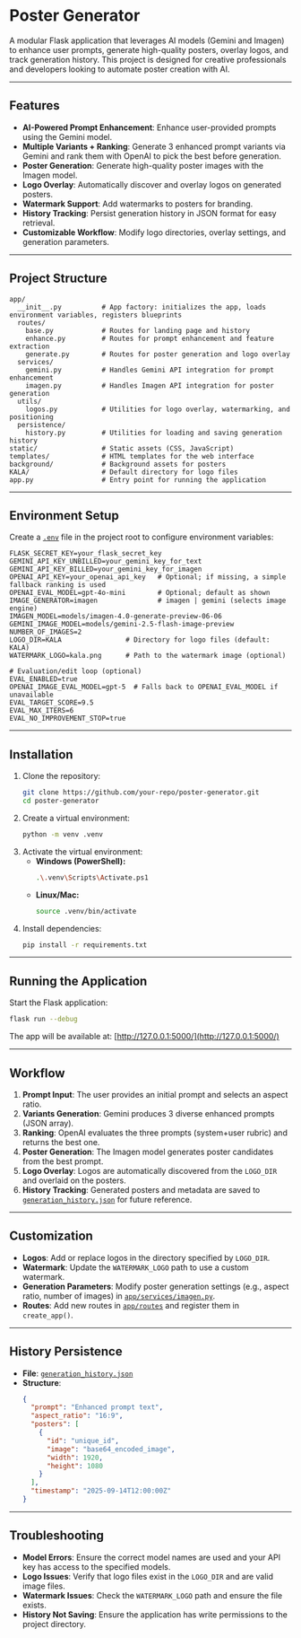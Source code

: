 # Poster Generator

A modular Flask application that leverages AI models (Gemini and Imagen) to enhance user prompts, generate high-quality posters, overlay logos, and track generation history. This project is designed for creative professionals and developers looking to automate poster creation with AI.

---

## **Features**
- **AI-Powered Prompt Enhancement**: Enhance user-provided prompts using the Gemini model.
- **Multiple Variants + Ranking**: Generate 3 enhanced prompt variants via Gemini and rank them with OpenAI to pick the best before generation.
- **Poster Generation**: Generate high-quality poster images with the Imagen model.
- **Logo Overlay**: Automatically discover and overlay logos on generated posters.
- **Watermark Support**: Add watermarks to posters for branding.
- **History Tracking**: Persist generation history in JSON format for easy retrieval.
- **Customizable Workflow**: Modify logo directories, overlay settings, and generation parameters.

---

## **Project Structure**
```
app/
  __init__.py          # App factory: initializes the app, loads environment variables, registers blueprints
  routes/
    base.py            # Routes for landing page and history
    enhance.py         # Routes for prompt enhancement and feature extraction
    generate.py        # Routes for poster generation and logo overlay
  services/
    gemini.py          # Handles Gemini API integration for prompt enhancement
    imagen.py          # Handles Imagen API integration for poster generation
  utils/
    logos.py           # Utilities for logo overlay, watermarking, and positioning
  persistence/
    history.py         # Utilities for loading and saving generation history
static/                # Static assets (CSS, JavaScript)
templates/             # HTML templates for the web interface
background/            # Background assets for posters
KALA/                  # Default directory for logo files
app.py                 # Entry point for running the application
```

---

## **Environment Setup**
Create a [`.env`](.env ) file in the project root to configure environment variables:
```env
FLASK_SECRET_KEY=your_flask_secret_key
GEMINI_API_KEY_UNBILLED=your_gemini_key_for_text
GEMINI_API_KEY_BILLED=your_gemini_key_for_imagen
OPENAI_API_KEY=your_openai_api_key   # Optional; if missing, a simple fallback ranking is used
OPENAI_EVAL_MODEL=gpt-4o-mini        # Optional; default as shown
IMAGE_GENERATOR=imagen               # imagen | gemini (selects image engine)
IMAGEN_MODEL=models/imagen-4.0-generate-preview-06-06
GEMINI_IMAGE_MODEL=models/gemini-2.5-flash-image-preview
NUMBER_OF_IMAGES=2
LOGO_DIR=KALA                # Directory for logo files (default: KALA)
WATERMARK_LOGO=kala.png      # Path to the watermark image (optional)

# Evaluation/edit loop (optional)
EVAL_ENABLED=true
OPENAI_IMAGE_EVAL_MODEL=gpt-5  # Falls back to OPENAI_EVAL_MODEL if unavailable
EVAL_TARGET_SCORE=9.5
EVAL_MAX_ITERS=6
EVAL_NO_IMPROVEMENT_STOP=true
```

---

## **Installation**
1. Clone the repository:
   ```bash
   git clone https://github.com/your-repo/poster-generator.git
   cd poster-generator
   ```
2. Create a virtual environment:
   ```bash
   python -m venv .venv
   ```
3. Activate the virtual environment:
   - **Windows (PowerShell):**
     ```bash
     .\.venv\Scripts\Activate.ps1
     ```
   - **Linux/Mac:**
     ```bash
     source .venv/bin/activate
     ```
4. Install dependencies:
   ```bash
   pip install -r requirements.txt
   ```

---

## **Running the Application**
Start the Flask application:
```bash
flask run --debug
```
The app will be available at: [http://127.0.0.1:5000/](http://127.0.0.1:5000/)

---

## **Workflow**
1. **Prompt Input**: The user provides an initial prompt and selects an aspect ratio.
2. **Variants Generation**: Gemini produces 3 diverse enhanced prompts (JSON array).
3. **Ranking**: OpenAI evaluates the three prompts (system+user rubric) and returns the best one.
4. **Poster Generation**: The Imagen model generates poster candidates from the best prompt.
4. **Logo Overlay**: Logos are automatically discovered from the `LOGO_DIR` and overlaid on the posters.
5. **History Tracking**: Generated posters and metadata are saved to [`generation_history.json`](generation_history.json ) for future reference.

---

## **Customization**
- **Logos**: Add or replace logos in the directory specified by `LOGO_DIR`.
- **Watermark**: Update the `WATERMARK_LOGO` path to use a custom watermark.
- **Generation Parameters**: Modify poster generation settings (e.g., aspect ratio, number of images) in [`app/services/imagen.py`](app/services/imagen.py ).
- **Routes**: Add new routes in [`app/routes`](app/routes ) and register them in `create_app()`.

---

## **History Persistence**
- **File**: [`generation_history.json`](generation_history.json )
- **Structure**:
  ```json
  {
    "prompt": "Enhanced prompt text",
    "aspect_ratio": "16:9",
    "posters": [
      {
        "id": "unique_id",
        "image": "base64_encoded_image",
        "width": 1920,
        "height": 1080
      }
    ],
    "timestamp": "2025-09-14T12:00:00Z"
  }
  ```

---

## **Troubleshooting**
- **Model Errors**: Ensure the correct model names are used and your API key has access to the specified models.
- **Logo Issues**: Verify that logo files exist in the `LOGO_DIR` and are valid image files.
- **Watermark Issues**: Check the `WATERMARK_LOGO` path and ensure the file exists.
- **History Not Saving**: Ensure the application has write permissions to the project directory.
